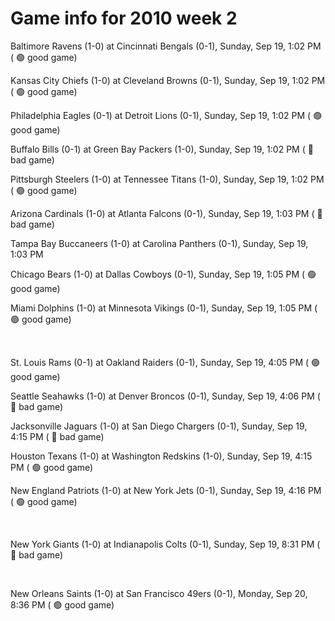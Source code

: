 # Game info for 2010 week 2

Baltimore Ravens (1-0) at Cincinnati Bengals (0-1), Sunday, Sep 19, 1:02 PM (	:green_circle: good game)

Kansas City Chiefs (1-0) at Cleveland Browns (0-1), Sunday, Sep 19, 1:02 PM (	:green_circle: good game)

Philadelphia Eagles (0-1) at Detroit Lions (0-1), Sunday, Sep 19, 1:02 PM (	:green_circle: good game)

Buffalo Bills (0-1) at Green Bay Packers (1-0), Sunday, Sep 19, 1:02 PM (	:red_circle: bad game)

Pittsburgh Steelers (1-0) at Tennessee Titans (1-0), Sunday, Sep 19, 1:02 PM (	:green_circle: good game)

Arizona Cardinals (1-0) at Atlanta Falcons (0-1), Sunday, Sep 19, 1:03 PM (	:red_circle: bad game)

Tampa Bay Buccaneers (1-0) at Carolina Panthers (0-1), Sunday, Sep 19, 1:03 PM

Chicago Bears (1-0) at Dallas Cowboys (0-1), Sunday, Sep 19, 1:05 PM (	:green_circle: good game)

Miami Dolphins (1-0) at Minnesota Vikings (0-1), Sunday, Sep 19, 1:05 PM (	:green_circle: good game)


<br/>

St. Louis Rams (0-1) at Oakland Raiders (0-1), Sunday, Sep 19, 4:05 PM (	:green_circle: good game)

Seattle Seahawks (1-0) at Denver Broncos (0-1), Sunday, Sep 19, 4:06 PM (	:red_circle: bad game)

Jacksonville Jaguars (1-0) at San Diego Chargers (0-1), Sunday, Sep 19, 4:15 PM (	:red_circle: bad game)

Houston Texans (1-0) at Washington Redskins (1-0), Sunday, Sep 19, 4:15 PM (	:green_circle: good game)

New England Patriots (1-0) at New York Jets (0-1), Sunday, Sep 19, 4:16 PM (	:green_circle: good game)


<br/>

New York Giants (1-0) at Indianapolis Colts (0-1), Sunday, Sep 19, 8:31 PM (	:red_circle: bad game)


<br/>

New Orleans Saints (1-0) at San Francisco 49ers (0-1), Monday, Sep 20, 8:36 PM (	:green_circle: good game)


